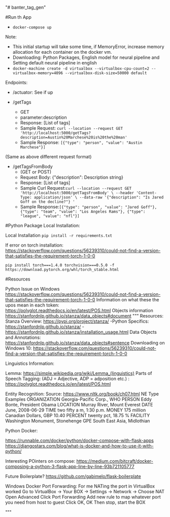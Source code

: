 "# banter_tag_gen"

#Run th App
- `docker-compose up`

Note:
- This initial startup will take some time, if MemoryError, increase memory allocation for each container on the docker vm.
- Downloading: Python Packages, English model for neural pipeline and Setting default neural pipeline in english
- `docker-machine create -d virtualbox --virtualbox-cpu-count=2 --virtualbox-memory=4096 --virtualbox-disk-size=50000 default`    


Endpoints:

- /actuator: See if up 

- /getTags
    - GET 
    - parameter:description
    - Response:  [List of tags]
    - Sample Request: `curl --location --request GET 'http://localhost:5000/getTags?description=Austin%20Marchese%20is%20the%20man'`
    - Sample Response: `[{"type": "person", "value": "Austin Marchese"}]`
    
(Same as above different request format)
- /getTagsFromBody
    - (GET or POST) 
    - Request Body: {"description": Description string}
    - Response:  [List of tags]
    - Sample Curl Request:`curl --location --request GET 'http://localhost:5000/getTagsFromBody' \
--header 'Content-Type: application/json' \
--data-raw '{"description": "Is Jared Goff on the decline?"} '` 
    - Sample Response:`[{"type": "person", "value": "Jared Goff"}, {"type": "team", "value": "Los Angeles Rams"}, {"type": "league", "value":
"nfl"}]`




#Python Package Local Installation:


Local Installation 
`pip install -r requirements.txt`

If error on torch installation: https://stackoverflow.com/questions/56239310/could-not-find-a-version-that-satisfies-the-requirement-torch-1-0-0

`pip install torch===1.4.0 torchvision===0.5.0 -f https://download.pytorch.org/whl/torch_stable.html`

#Resources 

 Python Issue on Windows https://stackoverflow.com/questions/56239310/could-not-find-a-version-that-satisfies-the-requirement-torch-1-0-0
 Information on what these the upos mean in each token: https://polyglot.readthedocs.io/en/latest/POS.html
 Objects information
 https://stanfordnlp.github.io/stanza/data_objects#document
"""
Resources:
Stanza Overview: https://pypi.org/project/stanza/
    -Python Specifics: https://stanfordnlp.github.io/stanza/
    -https://stanfordnlp.github.io/stanza/installation_usage.html
Data Objects and Annotations: https://stanfordnlp.github.io/stanza/data_objects#sentence
Downloading on Windows 10: https://stackoverflow.com/questions/56239310/could-not-find-a-version-that-satisfies-the-requirement-torch-1-0-0

Linguistics Information:

Lemma:
https://simple.wikipedia.org/wiki/Lemma_(linguistics)
Parts of Speech Tagging: (ADJ = Adjective, ADP = adposition etc.) : https://polyglot.readthedocs.io/en/latest/POS.html

Entity Recognition:
Source: https://www.nltk.org/book/ch07.html
NE Type	Examples
ORGANIZATION	Georgia-Pacific Corp., WHO
PERSON	Eddy Bonte, President Obama
LOCATION	Murray River, Mount Everest
DATE	June, 2008-06-29
TIME	two fifty a m, 1:30 p.m.
MONEY	175 million Canadian Dollars, GBP 10.40
PERCENT	twenty pct, 18.75 %
FACILITY	Washington Monument, Stonehenge
GPE	South East Asia, Midlothian

Python Docker:

https://runnable.com/docker/python/docker-compose-with-flask-apps
https://djangostars.com/blog/what-is-docker-and-how-to-use-it-with-python/

Interesting POinters on compose:
https://medium.com/bitcraft/docker-composing-a-python-3-flask-app-line-by-line-93b721105777

Future Boilerplate?
https://github.com/gabimelo/flask-boilerplate

Windows Docker Port Forwarding: 
For me NATing the port in VirtualBox worked
Go to VirtualBox -> Your BOX -> Settings -> Network ->
Choose NAT
Open Advanced
Click Port Forwarding
Add new rule to map whatever port you need from host to guest
Click OK, OK
Then stop, start the BOX

"""